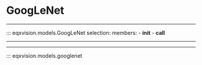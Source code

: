 # GoogLeNet

---

::: eqxvision.models.GoogLeNet
    selection:
        members:
            - __init__
            - __call__

---

---

::: eqxvision.models.googlenet
